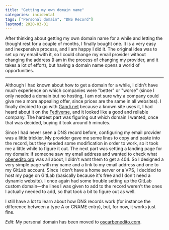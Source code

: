 ```yaml
---
title: "Getting my own domain name"
categories: incidental
tags: ["Personal domain", "DNS Record"]
lastmod: 2020-03-01
---
```

After thinking about getting my own domain name for a while and letting the thought rest for a couple of months, I finally bought one. It is a very easy and inexpensive process, and I am happy I did it. The original idea was to set up my email with it, so I could change my email provider without changing the address (I am in the process of changing my provider, and it takes a lot of effort), but having a domain name opens a world of opportunities.

***

Although I had known about how to get a domain for a while, I didn't have much experience on which companies were "better" or "worse" (since I only needed a domain but no hosting, I am not sure why a company could give me a more appealing offer, since prices are the same in all websites). I finally decided to go with [Gandi.net](https://www.gandi.net) because a known site uses it, I had heard about it on the [Fediverse](https://en.wikipedia.org/wiki/Fediverse), and it looked like a good and reliable company. The hardest part was figuring out which domain I wanted, once that was decided, buying it took around 5 minutes.

Since I had never seen a DNS record before, configuring my email provider was a little trickier. My provider gave me some lines to copy and paste into the record, but they needed some modification in order to work, so it took me a little while to figure it out. The next part was setting a landing page for my domain: if someone saw my email address and wanted to check what [obenedito.org](https://obenedito.org) was all about, I didn't want them to get a 404. So I designed a very simple page with my name and a link to my email address and one to my GitLab account. Since I don't have a home server or a VPS, I decided to host my page on GitLab (basically because it's free and I don't need a dynamic website). I once again had some trouble setting up the GitLab custom domain—the lines I was given to add to the record weren't the ones I actually needed to add, so that took a bit to figure out as well.

I still have a lot to learn about how DNS records work (for instance the difference between a type A or CNAME entry), but, for now, it works just fine.

*Edit*: My personal domain has been moved to [oscarbenedito.com](https://oscarbenedito.com).
